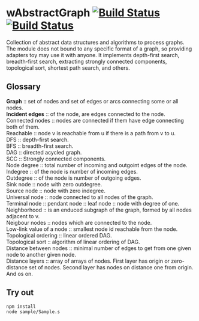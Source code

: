 
# wAbstractGraph [![Build Status](https://travis-ci.org/Wandalen/wAbstractGraph.svg?branch=master)](https://travis-ci.org/Wandalen/wAbstractGraph) [![Build Status](https://ci.appveyor.com/api/projects/status/github/Wandalen/wabstractgraph)](https://ci.appveyor.com/project/Wandalen/wabstractgraph)

Collection of abstract data structures and algorithms to process graphs. The module does not bound to any specific format of a graph, so providing adapters toy may use it with anyone. It implements depth-first search, breadth-first search, extracting strongly connected components, topological sort, shortest path search, and others.

## Glossary

**Graph** :: set of nodes and set of edges or arcs connecting some or all nodes. </br>
**Incident edges** :: of the node, are edges connected to the node. </br>
Connected nodes :: nodes are connected if them have edge connecting both of them. </br>
Reachable :: node v is reachable from u if there is a path from v to u. </br>
DFS :: depth-first search. </br>
BFS :: breadth-first search. </br>
DAG :: directed acycled graph. </br>
SCC :: Strongly connected components. </br>
Node degree :: total number of incoming and outgoint edges of the node. </br>
Indegree :: of the node is number of incoming edges. </br>
Outdegree :: of the node is number of outgoing edges. </br>
Sink node :: node with zero outdegree. </br>
Source node :: node with zero indegree. </br>
Universal node :: node connected to all nodes of the graph. </br>
Terminal node :: pendant node :: leaf node :: node with degree of one. </br>
Neighborhood :: is an enduced subgraph of the graph, formed by all nodes adjacent to v. </br>
Neigbour nodes :: nodes which are connected to the node. </br>
Low-link value of a node :: smallest node id reachable from the node. </br>
Topological ordering :: linear ordered DAG. </br>
Topological sort :: algorithm of linear ordering of DAG. </br>
Distance between nodes :: minimal number of edges to get from one given node to another given node. </br>
Distance layers :: array of arrays of nodes. First layer has origin or zero-distance set of nodes. Second layer has nodes on distance one from origin. And os on. </br>

## Try out
```
npm install
node sample/Sample.s
```



